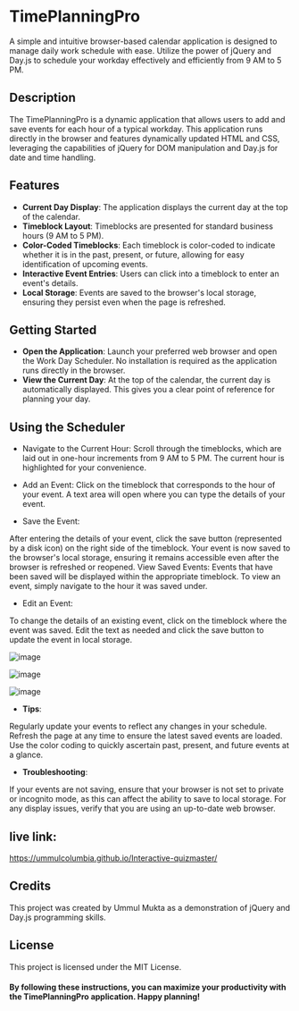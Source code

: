 # TimePlanningPro

A simple and intuitive browser-based calendar application is designed to manage daily work schedule with ease. Utilize the power of jQuery and Day.js to schedule your workday effectively and efficiently from 9 AM to 5 PM.

## Description

The TimePlanningPro is a dynamic application that allows users to add and save events for each hour of a typical workday. This application runs directly in the browser and features dynamically updated HTML and CSS, leveraging the capabilities of jQuery for DOM manipulation and Day.js for date and time handling.

## Features

- **Current Day Display**: The application displays the current day at the top of the calendar.
- **Timeblock Layout**: Timeblocks are presented for standard business hours (9 AM to 5 PM).
- **Color-Coded Timeblocks**: Each timeblock is color-coded to indicate whether it is in the past, present, or future, allowing for easy identification of upcoming events.
- **Interactive Event Entries**: Users can click into a timeblock to enter an event's details.
- **Local Storage**: Events are saved to the browser's local storage, ensuring they persist even when the page is refreshed.



## Getting Started
- **Open the Application**: Launch your preferred web browser and open the Work Day Scheduler. No installation is required as the application runs directly in the browser.
- **View the Current Day**: At the top of the calendar, the current day is automatically displayed. This gives you a clear point of reference for planning your day.

## Using the Scheduler
- Navigate to the Current Hour: Scroll through the timeblocks, which are laid out in one-hour increments from 9 AM to 5 PM. The current hour is highlighted for your convenience.

- Add an Event:
Click on the timeblock that corresponds to the hour of your event.
A text area will open where you can type the details of your event.
- Save the Event:

After entering the details of your event, click the save button (represented by a disk icon) on the right side of the timeblock.
Your event is now saved to the browser's local storage, ensuring it remains accessible even after the browser is refreshed or reopened.
View Saved Events: Events that have been saved will be displayed within the appropriate timeblock. To view an event, simply navigate to the hour it was saved under.

- Edit an Event:

To change the details of an existing event, click on the timeblock where the event was saved.
Edit the text as needed and click the save button to update the event in local storage.

![image](https://github.com/UmmulColumbia/TimePlanningPro/assets/156148729/a2e22119-1239-4a03-abe5-04bd400c73a9)

![image](https://github.com/UmmulColumbia/TimePlanningPro/assets/156148729/498efdf7-2497-4bcb-a67c-c7f2266645fa)

![image](https://github.com/UmmulColumbia/TimePlanningPro/assets/156148729/9be109a4-6dda-4fe1-bf4c-473da5e0c3a9)



- **Tips**:
  
Regularly update your events to reflect any changes in your schedule.
Refresh the page at any time to ensure the latest saved events are loaded.
Use the color coding to quickly ascertain past, present, and future events at a glance.

- **Troubleshooting**:

If your events are not saving, ensure that your browser is not set to private or incognito mode, as this can affect the ability to save to local storage.
For any display issues, verify that you are using an up-to-date web browser.

## live link:
https://ummulcolumbia.github.io/Interactive-quizmaster/

## Credits
This project was created by Ummul Mukta as a demonstration of jQuery and Day.js programming skills.

## License
This project is licensed under the MIT License.

#### By following these instructions, you can maximize your productivity with the TimePlanningPro application. Happy planning!








